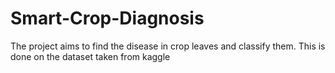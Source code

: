 # Smart-Crop-Diagnosis

The project aims to find the disease in crop leaves and classify them.
This is done on the dataset taken from kaggle
